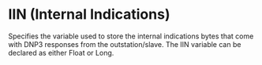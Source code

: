 # IIN (Internal Indications)

Specifies the variable used to store the internal indications bytes that come with DNP3 responses from the outstation/slave. The IIN variable can be declared as either Float or Long.
